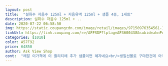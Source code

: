 ```yaml
---
layout: post 
title:  "설화수 자음수 125ml + 자음유액 125ml + 샘플 4종, 1세트" 
description: 설화수 자음수 125ml + ..
date: 2020-07-22 06:58:50 
img: https://static.coupangcdn.com/image/retail/images/97150976354561-1bda364e-7322-4eed-ae43-444ffbe0c262.jpg 
linkUrl: https://link.coupang.com/re/AFFSDP?lptag=AF3600438&subid=ahnPublicAsk&pageKey=1447807154&itemId=2494247605&vendorItemId=70487428794&traceid=V0-113-1d882030c4808bfa 
categories: [1010] 
color: A57F92 
price: 64850 
author: Ask View Shop 
cont:  "레알 이가격에 이 퀄리티에 추가 샘플이면 혜자네요<br/>생일선물로 구먀한건데 아주좋아해서 만족해요<br/>유통기간도 길어서 더좋아요<br/>좋아요 싸게샀어요ㅎㅎ<br/>" 
---
```

